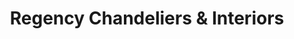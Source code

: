 ---
title: "Regency Chandeliers & Interiors"
url: /cheltenham/regency-chandeliers-und-interiors/
shop: Lampen
---